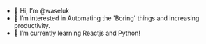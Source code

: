 - 👋 Hi, I’m @waseluk
- 👀 I’m interested in Automating the 'Boring' things and increasing productivity.
- 🌱 I’m currently learning Reactjs and Python! 

<!---
waseluk/waseluk is a ✨ special ✨ repository because its `README.md` (this file) appears on your GitHub profile.
You can click the Preview link to take a look at your changes.
--->
